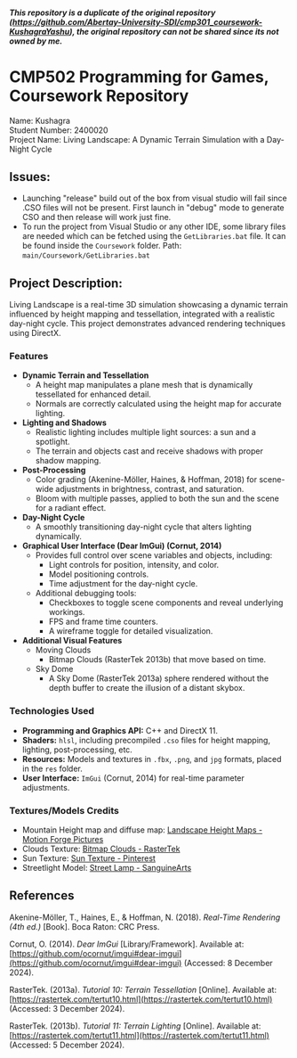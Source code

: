 ##### This repository is a duplicate of the original repository (https://github.com/Abertay-University-SDI/cmp301_coursework-KushagraYashu), the original repository can not be shared since its not owned by me.

# CMP502 Programming for Games, Coursework Repository
Name: Kushagra\
Student Number: 2400020\
Project Name: Living Landscape: A Dynamic Terrain Simulation with a Day-Night Cycle

## Issues: 
- Launching "release" build out of the box from visual studio will fail since .CSO files will not be present. First launch in "debug" mode to generate CSO and then release will work just fine.
- To run the project from Visual Studio or any other IDE, some library files are needed which can be fetched using the `GetLibraries.bat` file. It can be found inside the `Coursework` folder. Path: `main/Coursework/GetLibraries.bat`

## Project Description:
Living Landscape is a real-time 3D simulation showcasing a dynamic terrain influenced by height mapping and tessellation, integrated with a realistic day-night cycle. This project demonstrates advanced rendering techniques using DirectX.

### Features
-   **Dynamic Terrain and Tessellation**
    -   A height map manipulates a plane mesh that is dynamically tessellated for enhanced detail.
    -   Normals are correctly calculated using the height map for accurate lighting.
-   **Lighting and Shadows**
    -   Realistic lighting includes multiple light sources: a sun and a spotlight.
    -   The terrain and objects cast and receive shadows with proper shadow mapping.
-   **Post-Processing**
    -   Color grading (Akenine-Möller, Haines, & Hoffman, 2018) for scene-wide adjustments in brightness, contrast, and saturation.
    -   Bloom with multiple passes, applied to both the sun and the scene for a radiant effect.
-   **Day-Night Cycle**
    -   A smoothly transitioning day-night cycle that alters lighting dynamically.
-   **Graphical User Interface (Dear ImGui) (Cornut, 2014)**
    -   Provides full control over scene variables and objects, including:
        -   Light controls for position, intensity, and color.
        -   Model positioning controls.
        -   Time adjustment for the day-night cycle.
    -   Additional debugging tools:
        -   Checkboxes to toggle scene components and reveal underlying workings.
        -   FPS and frame time counters.
        -   A wireframe toggle for detailed visualization.
- **Additional Visual Features**
	- Moving Clouds
	    - Bitmap Clouds (RasterTek 2013b) that move based on time.
	 - Sky Dome
		  - A Sky Dome (RasterTek 2013a) sphere rendered without the depth buffer to create the illusion of a distant skybox.
   
### Technologies Used
-   **Programming and Graphics API:** C++ and DirectX 11.
-   **Shaders:** `hlsl`, including precompiled `.cso` files for height mapping, lighting, post-processing, etc.
-   **Resources:** Models and textures in `.fbx`,  `.png`, and `jpg` formats, placed in the `res` folder.
-   **User Interface:** `ImGui` (Cornut, 2014) for real-time parameter adjustments.

### Textures/Models Credits
- Mountain Height map and diffuse map: [Landscape Height Maps - Motion Forge Pictures](https://www.motionforgepictures.com/height-maps/)
- Clouds Texture: [Bitmap Clouds - RasterTek](https://rastertek.com/pic0206.gif)
- Sun Texture: [Sun Texture - Pinterest](https://it.pinterest.com/pin/417357090443735050/)
- Streetlight Model: [Street Lamp - SanguineArts](https://www.turbosquid.com/3d-models/street-lamp-794502)

## **References**
 Akenine-Möller, T., Haines, E., & Hoffman, N. (2018). _Real-Time Rendering (4th ed.)_ [Book]. Boca Raton: CRC Press.
 
Cornut, O. (2014). _Dear ImGui_ [Library/Framework]. Available at: [https://github.com/ocornut/imgui#dear-imgui](https://github.com/ocornut/imgui#dear-imgui) (Accessed: 8 December 2024).

RasterTek. (2013a). _Tutorial 10: Terrain Tessellation_ [Online]. Available at: [https://rastertek.com/tertut10.html](https://rastertek.com/tertut10.html) (Accessed: 3 December 2024).

RasterTek. (2013b). _Tutorial 11: Terrain Lighting_ [Online]. Available at: [https://rastertek.com/tertut11.html](https://rastertek.com/tertut11.html) (Accessed: 5 December 2024).
